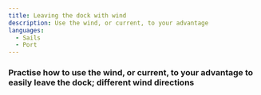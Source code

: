 ```yaml
---
title: Leaving the dock with wind
description: Use the wind, or current, to your advantage
languages:
  - Sails
  - Port
---
```


### Practise how to use the wind, or current, to your advantage to easily leave the dock; different wind directions